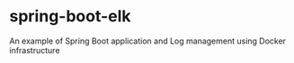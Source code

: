 # spring-boot-elk
An example of Spring Boot application and Log management using Docker infrastructure
